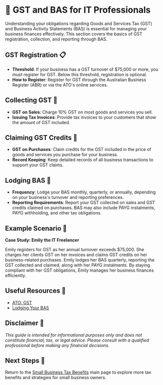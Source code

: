 # 💼 GST and BAS for IT Professionals

Understanding your obligations regarding Goods and Services Tax (GST) and Business Activity Statements (BAS) is essential for managing your business finances effectively. This section covers the basics of GST registration, collection, and reporting through BAS.

## GST Registration 📋

- **Threshold**: If your business has a GST turnover of $75,000 or more, you must register for GST. Below this threshold, registration is optional.
- **How to Register**: Register for GST through the Australian Business Register (ABR) or via the ATO's online services.

## Collecting GST 💸

- **GST on Sales**: Charge 10% GST on most goods and services you sell.
- **Issuing Tax Invoices**: Provide tax invoices to your customers that show the amount of GST included.

## Claiming GST Credits 🧾

- **GST on Purchases**: Claim credits for the GST included in the price of goods and services you purchase for your business.
- **Record Keeping**: Keep detailed records of all business transactions to support your GST claims.

## Lodging BAS 📅

- **Frequency**: Lodge your BAS monthly, quarterly, or annually, depending on your business's turnover and reporting preferences.
- **Reporting Requirements**: Report your GST collected on sales and GST credits claimed on purchases. BAS may also include PAYG instalments, PAYG withholding, and other tax obligations.

## Example Scenario 📘

**Case Study: Emily the IT Freelancer**

Emily registers for GST as her annual turnover exceeds $75,000. She charges her clients GST on her invoices and claims GST credits on her business-related purchases. Emily lodges her BAS quarterly, reporting the GST collected and claimed, along with her PAYG instalments. By staying compliant with her GST obligations, Emily manages her business finances efficiently.

## Useful Resources 🔗

- [ATO: GST](https://www.ato.gov.au/Business/GST/)
- [Lodging Your BAS](https://www.ato.gov.au/Business/Business-activity-statements-(BAS)/Lodging-your-BAS/)

## Disclaimer 🚨

*This guide is intended for informational purposes only and does not constitute financial, tax, or legal advice. Please consult with a qualified professional before making any financial decisions.*

## Next Steps 🚀

Return to the [Small Business Tax Benefits](small-business-tax-benefits.md) main page to explore more tax benefits and strategies for small business owners.
